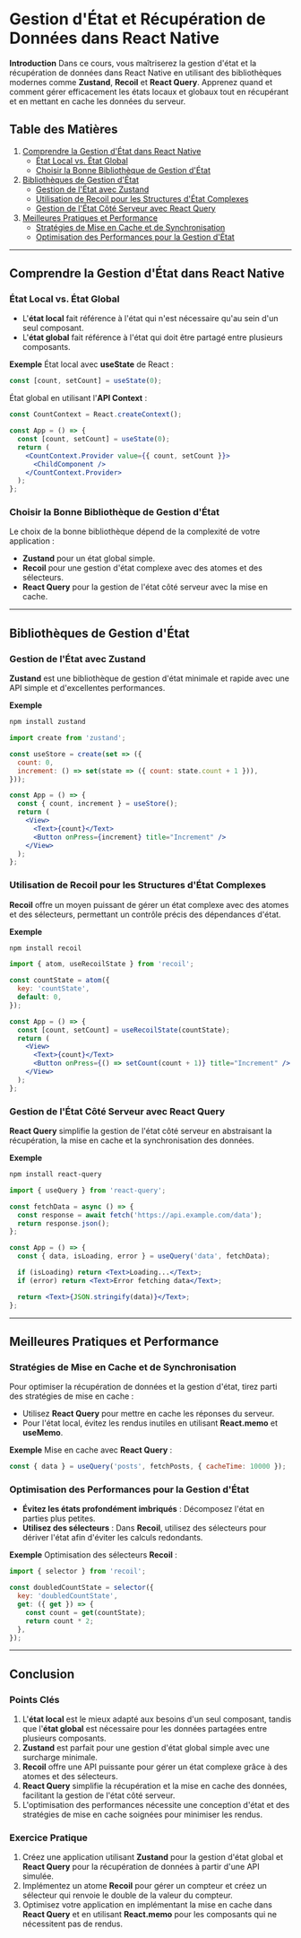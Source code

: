 
# Gestion d'État et Récupération de Données dans React Native

**Introduction**
Dans ce cours, vous maîtriserez la gestion d'état et la récupération de données dans React Native en utilisant des bibliothèques modernes comme **Zustand**, **Recoil** et **React Query**. Apprenez quand et comment gérer efficacement les états locaux et globaux tout en récupérant et en mettant en cache les données du serveur.

## Table des Matières
1. [Comprendre la Gestion d'État dans React Native](#understanding-state-management-in-react-native)
    - [État Local vs. État Global](#local-state-vs-global-state)
    - [Choisir la Bonne Bibliothèque de Gestion d'État](#choosing-the-right-state-management-library)
2. [Bibliothèques de Gestion d'État](#state-management-libraries)
    - [Gestion de l'État avec Zustand](#managing-state-with-zustand)
    - [Utilisation de Recoil pour les Structures d'État Complexes](#using-recoil-for-complex-state-structures)
    - [Gestion de l'État Côté Serveur avec React Query](#server-side-state-management-with-react-query)
3. [Meilleures Pratiques et Performance](#best-practices--performance)
    - [Stratégies de Mise en Cache et de Synchronisation](#caching-and-synchronization-strategies)
    - [Optimisation des Performances pour la Gestion d'État](#optimizing-performance-for-state-management)

---

## Comprendre la Gestion d'État dans React Native

### État Local vs. État Global
- L'**état local** fait référence à l'état qui n'est nécessaire qu'au sein d'un seul composant.
- L'**état global** fait référence à l'état qui doit être partagé entre plusieurs composants.

**Exemple**
État local avec **useState** de React :
```jsx
const [count, setCount] = useState(0);
```

État global en utilisant l'**API Context** :
```jsx
const CountContext = React.createContext();

const App = () => {
  const [count, setCount] = useState(0);
  return (
    <CountContext.Provider value={{ count, setCount }}>
      <ChildComponent />
    </CountContext.Provider>
  );
};
```

### Choisir la Bonne Bibliothèque de Gestion d'État
Le choix de la bonne bibliothèque dépend de la complexité de votre application :
- **Zustand** pour un état global simple.
- **Recoil** pour une gestion d'état complexe avec des atomes et des sélecteurs.
- **React Query** pour la gestion de l'état côté serveur avec la mise en cache.

---

## Bibliothèques de Gestion d'État

### Gestion de l'État avec Zustand
**Zustand** est une bibliothèque de gestion d'état minimale et rapide avec une API simple et d'excellentes performances.

**Exemple**
```bash
npm install zustand
```

```jsx
import create from 'zustand';

const useStore = create(set => ({
  count: 0,
  increment: () => set(state => ({ count: state.count + 1 })),
}));

const App = () => {
  const { count, increment } = useStore();
  return (
    <View>
      <Text>{count}</Text>
      <Button onPress={increment} title="Increment" />
    </View>
  );
};
```

### Utilisation de Recoil pour les Structures d'État Complexes
**Recoil** offre un moyen puissant de gérer un état complexe avec des atomes et des sélecteurs, permettant un contrôle précis des dépendances d'état.

**Exemple**
```bash
npm install recoil
```

```jsx
import { atom, useRecoilState } from 'recoil';

const countState = atom({
  key: 'countState',
  default: 0,
});

const App = () => {
  const [count, setCount] = useRecoilState(countState);
  return (
    <View>
      <Text>{count}</Text>
      <Button onPress={() => setCount(count + 1)} title="Increment" />
    </View>
  );
};
```

### Gestion de l'État Côté Serveur avec React Query
**React Query** simplifie la gestion de l'état côté serveur en abstraisant la récupération, la mise en cache et la synchronisation des données.

**Exemple**
```bash
npm install react-query
```

```jsx
import { useQuery } from 'react-query';

const fetchData = async () => {
  const response = await fetch('https://api.example.com/data');
  return response.json();
};

const App = () => {
  const { data, isLoading, error } = useQuery('data', fetchData);

  if (isLoading) return <Text>Loading...</Text>;
  if (error) return <Text>Error fetching data</Text>;

  return <Text>{JSON.stringify(data)}</Text>;
};
```

---

## Meilleures Pratiques et Performance

### Stratégies de Mise en Cache et de Synchronisation
Pour optimiser la récupération de données et la gestion d'état, tirez parti des stratégies de mise en cache :
- Utilisez **React Query** pour mettre en cache les réponses du serveur.
- Pour l'état local, évitez les rendus inutiles en utilisant **React.memo** et **useMemo**.

**Exemple**
Mise en cache avec **React Query** :
```jsx
const { data } = useQuery('posts', fetchPosts, { cacheTime: 10000 });
```

### Optimisation des Performances pour la Gestion d'État
- **Évitez les états profondément imbriqués** : Décomposez l'état en parties plus petites.
- **Utilisez des sélecteurs** : Dans **Recoil**, utilisez des sélecteurs pour dériver l'état afin d'éviter les calculs redondants.

**Exemple**
Optimisation des sélecteurs **Recoil** :
```jsx
import { selector } from 'recoil';

const doubledCountState = selector({
  key: 'doubledCountState',
  get: ({ get }) => {
    const count = get(countState);
    return count * 2;
  },
});
```

---

## Conclusion

### Points Clés
1. L'**état local** est le mieux adapté aux besoins d'un seul composant, tandis que l'**état global** est nécessaire pour les données partagées entre plusieurs composants.
2. **Zustand** est parfait pour une gestion d'état global simple avec une surcharge minimale.
3. **Recoil** offre une API puissante pour gérer un état complexe grâce à des atomes et des sélecteurs.
4. **React Query** simplifie la récupération et la mise en cache des données, facilitant la gestion de l'état côté serveur.
5. L'optimisation des performances nécessite une conception d'état et des stratégies de mise en cache soignées pour minimiser les rendus.

### Exercice Pratique
1. Créez une application utilisant **Zustand** pour la gestion d'état global et **React Query** pour la récupération de données à partir d'une API simulée.
2. Implémentez un atome **Recoil** pour gérer un compteur et créez un sélecteur qui renvoie le double de la valeur du compteur.
3. Optimisez votre application en implémentant la mise en cache dans **React Query** et en utilisant **React.memo** pour les composants qui ne nécessitent pas de rendus.
